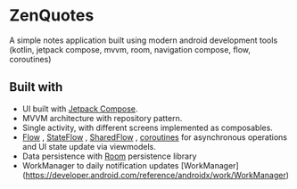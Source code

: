 # ZenQuotes

A simple notes application built using modern android development tools (kotlin, jetpack compose,
mvvm, room, navigation compose, flow, coroutines)

## Built with

* UI built with [Jetpack Compose](https://developer.android.com/jetpack/compose).
* MVVM architecture with repository pattern.
* Single activity, with different screens implemented as composables.
* [Flow](https://developer.android.com/kotlin/flow)
  , [StateFlow](https://developer.android.com/kotlin/flow/stateflow-and-sharedflow)
  , [SharedFlow](https://developer.android.com/kotlin/flow/stateflow-and-sharedflow)
  , [coroutines](https://developer.android.com/kotlin/coroutines) for asynchronous operations and UI
  state update via viewmodels.
* Data persistence with [Room](https://developer.android.com/jetpack/androidx/releases/room)
  persistence library
* WorkManager to daily notification updates [WorkManager] (https://developer.android.com/reference/androidx/work/WorkManager)
